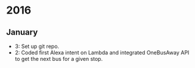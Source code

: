 # 2016

## January

- 3: Set up git repo.
- 2: Coded first Alexa intent on Lambda and integrated OneBusAway API to get the next bus for a given stop.
